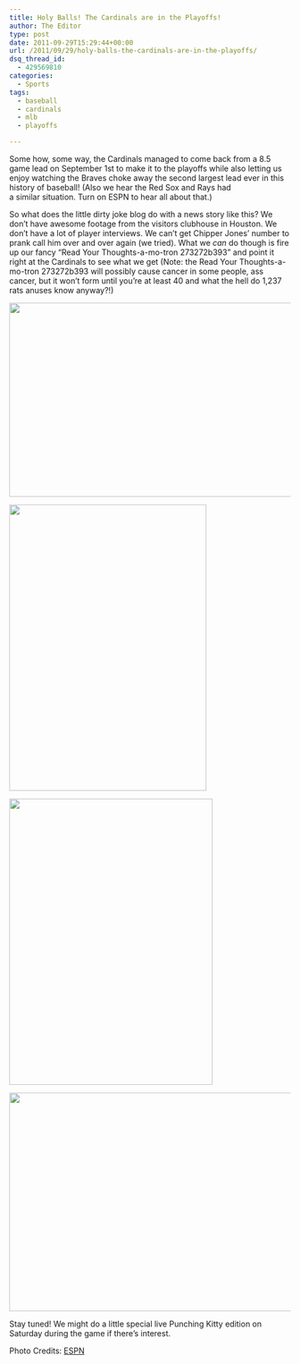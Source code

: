 ```yaml
---
title: Holy Balls! The Cardinals are in the Playoffs!
author: The Editor
type: post
date: 2011-09-29T15:29:44+00:00
url: /2011/09/29/holy-balls-the-cardinals-are-in-the-playoffs/
dsq_thread_id:
  - 429569810
categories:
  - Sports
tags:
  - baseball
  - cardinals
  - mlb
  - playoffs

---
```

Some how, some way, the Cardinals managed to come back from a 8.5 game lead on September 1st to make it to the playoffs while also letting us enjoy watching the Braves choke away the second largest lead ever in this history of baseball! (Also we hear the Red Sox and Rays had a similar situation. Turn on ESPN to hear all about that.)

So what does the little dirty joke blog do with a news story like this? We don&#8217;t have awesome footage from the visitors clubhouse in Houston. We don&#8217;t have a lot of player interviews. We can&#8217;t get Chipper Jones&#8217; number to prank call him over and over again (we tried). What we _can_ do though is fire up our fancy &#8220;Read Your Thoughts-a-mo-tron 273272b393&#8221; and point it right at the Cardinals to see what we get (Note: the Read Your Thoughts-a-mo-tron 273272b393 will possibly cause cancer in some people, ass cancer, but it won&#8217;t form until you&#8217;re at least 40 and what the hell do 1,237 rats anuses know anyway?!)

[<img class="aligncenter size-full wp-image-10653" title="cards_celebrate_1" src="http://media.punchingkitty.com/wordpress/2011/09/cards_celebrate_1.jpg" alt="" width="512" height="347" />][1]

[<img class="aligncenter size-full wp-image-10652" title="cards_celebrate_2" src="http://media.punchingkitty.com/wordpress/2011/09/cards_celebrate_2.jpg" alt="" width="353" height="512" />][2]

[<img class="aligncenter size-full wp-image-10655" title="cards_celebrate_3" src="http://media.punchingkitty.com/wordpress/2011/09/cards_celebrate_3.jpg" alt="" width="364" height="512" />][3]

[<img class="aligncenter size-full wp-image-10650" title="cards_celebrate_4" src="http://media.punchingkitty.com/wordpress/2011/09/cards_celebrate_4.jpg" alt="" width="512" height="391" />][4]

Stay tuned! We might do a little special live Punching Kitty edition on Saturday during the game if there&#8217;s interest.

Photo Credits: <a href="http://scores.espn.go.com/mlb/photos?gameId=310928118&photoId=1587019" target="_blank">ESPN</a>

 [1]: http://media.punchingkitty.com/wordpress/2011/09/cards_celebrate_1.jpg
 [2]: http://media.punchingkitty.com/wordpress/2011/09/cards_celebrate_2.jpg
 [3]: http://media.punchingkitty.com/wordpress/2011/09/cards_celebrate_3.jpg
 [4]: http://media.punchingkitty.com/wordpress/2011/09/cards_celebrate_4.jpg
